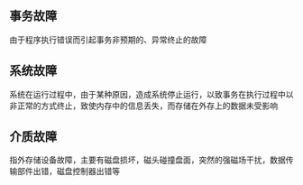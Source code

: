 ## 事务故障
由于程序执行错误而引起事务非预期的、异常终止的故障

## 系统故障
系统在运行过程中，由于某种原因，造成系统停止运行，以致事务在执行过程中以非正常的方式终止，致使内存中的信息丢失，而存储在外存上的数据未受影响

## 介质故障
指外存储设备故障，主要有磁盘损坏，磁头碰撞盘面，突然的强磁场干扰，数据传输部件出错，磁盘控制器出错等
